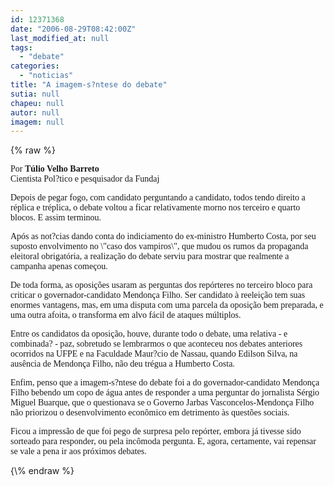 ```yaml
---
id: 12371368
date: "2006-08-29T08:42:00Z"
last_modified_at: null
tags:
  - "debate"
categories:
  - "noticias"
title: "A imagem-s?ntese do debate"
sutia: null
chapeu: null
autor: null
imagem: null
---
```

{\% raw %}
<p><P><FONT face=Verdana>Por <STRONG>Túlio Velho Barreto</STRONG><BR>Cientista Pol?tico e pesquisador da Fundaj</FONT></P></p>
<p><P><FONT face=Verdana>Depois de pegar fogo, com candidato perguntando a candidato, todos tendo direito a réplica e tréplica, o debate voltou a ficar relativamente morno nos terceiro e quarto blocos. E assim terminou. </FONT></P></p>
<p><P><FONT face=Verdana>Após as not?cias dando conta do indiciamento do ex-ministro Humberto Costa, por seu suposto envolvimento no \"caso dos vampiros\", que mudou os rumos da propaganda eleitoral obrigatória, a realização do debate serviu para mostrar que realmente a campanha apenas começou. </FONT></P></p>
<p><P><FONT face=Verdana>De toda forma, as oposições usaram as perguntas dos repórteres no terceiro bloco para criticar o governador-candidato Mendonça Filho. Ser candidato à reeleição tem suas enormes vantagens, mas, em uma disputa com uma parcela da oposição bem preparada, e uma outra afoita, o transforma em alvo fácil de ataques múltiplos.&nbsp; </FONT></P></p>
<p><P><FONT face=Verdana>Entre os candidatos da oposição, houve, durante todo o debate, uma relativa - e combinada? - paz, sobretudo se lembrarmos o que aconteceu nos debates anteriores ocorridos na UFPE e na Faculdade Maur?cio de Nassau, quando Edilson Silva, na ausência de Mendonça Filho, não deu trégua a Humberto Costa. </FONT></P></p>
<p><P><FONT face=Verdana>Enfim, penso que a imagem-s?ntese do debate foi a do governador-candidato Mendonça Filho bebendo um copo de água antes de responder a uma perguntar do jornalista Sérgio Miguel Buarque, que o questionava se o Governo Jarbas Vasconcelos-Mendonça Filho não priorizou o desenvolvimento econômico em detrimento às questões sociais.</FONT></P></p>
<p><P><FONT face=Verdana>Ficou a impressão de que foi pego de surpresa pelo repórter, embora já tivesse sido sorteado para responder, ou pela incômoda pergunta. E, agora, certamente, vai repensar se vale a pena ir aos próximos debates.</FONT></P> </p>
{\% endraw %}